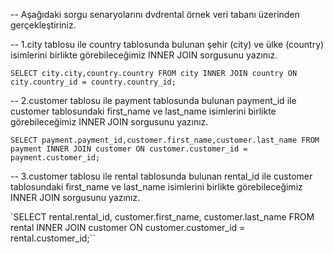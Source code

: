 -- Aşağıdaki sorgu senaryolarını dvdrental örnek veri tabanı üzerinden gerçekleştiriniz.

-- 1.city tablosu ile country tablosunda bulunan şehir (city) ve ülke (country) isimlerini birlikte görebileceğimiz INNER JOIN sorgusunu yazınız.


`SELECT city.city,country.country FROM city
INNER JOIN country ON city.country_id = country.country_id;`


-- 2.customer tablosu ile payment tablosunda bulunan payment_id ile customer tablosundaki first_name ve last_name isimlerini birlikte görebileceğimiz INNER JOIN sorgusunu yazınız.


`SELECT payment.payment_id,customer.first_name,customer.last_name FROM payment
INNER JOIN customer ON customer.customer_id = payment.customer_id;`


-- 3.customer tablosu ile rental tablosunda bulunan rental_id ile customer tablosundaki first_name ve last_name isimlerini birlikte görebileceğimiz INNER JOIN sorgusunu yazınız.


`SELECT rental.rental_id, customer.first_name, customer.last_name FROM rental
INNER JOIN customer ON customer.customer_id = rental.customer_id;``
